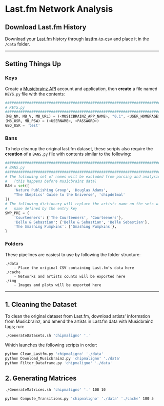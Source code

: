 # Last.fm Network Analysis

## Download Last.fm History

Download your [Last.fm](https://www.last.fm/home) history through [lastfm-to-csv](https://benjaminbenben.com/lastfm-to-csv/) and place it in the `/data` folder.

<hr>

## Setting Things Up

### Keys

Create a [Musicbrainz API](https://musicbrainz.org/doc/MusicBrainz_API) account and application, then **create** a file named `KEYS.py` file with the contents:

```python
###############################################################################
# KEYS.py
###############################################################################
(MB_NM, MB_V, MB_URL) = (<MUSICBRAINZ_APP_NAME>, "0.1", <USER_HOMEPAGE>)
(MB_USR, MB_PSW) = (<USERNAME>, <PASSWORD>)
GEO_USR = 'test'
```

### Bans

To help cleanup the original last.fm dataset, these scripts also require the **creation** of a `BANS.py` file with contents similar to the following:

```python
###############################################################################
# BANS.py
###############################################################################
# The following set of names will be excluded from parsing and analysis
#   (this happens before musicbrainz data)
BAN = set([
    'Nature Publishing Group', 'Douglas Adams',
    "The Skeptics' Guide to the Universe", 'chipdelmal'
])
# The following dictionary will replace the artists name on the sets with the
#   name defined by the entry key
SWP_PRE = {
    'Courteeners': {'The Courteeners', 'Courteeners'},
    'Belle & Sebastian': {'Belle & Sebastian', 'Belle Sebastian'},
    'The Smashing Pumpkins': {'Smashing Pumpkins'},
}
```

### Folders

These pipelines are easiest to use by following the folder structure: 

```
./data
    - Place the original CSV containing Last.fm's data here
./cache
    - Networks and artists counts will be exported here
./img
    - Images and plots will be exported here
```

<hr>

## 1. Cleaning the Dataset

To clean the original dataset from Last.fm, download artists' information from Musicbrainz, and amend the artists in Last.fm data with Musicbrainz tags; run:


```bash
./GenerateDatasets.sh 'chipmaligno' '.'
```

Which launches the following scripts in order:

```bash
python Clean_Lastfm.py 'chipmaligno' './data'
python Download_Musicbrainz.py 'chipmaligno' './data'
python Filter_Dataframe.py 'chipmaligno' './data'
```


## 2. Generating Matrices

```bash
./GenerateMatrices.sh 'chipmaligno' '.' 100 10
```

```bash
python Compute_Transitions.py 'chipmaligno' './data' './cache' 100 5
```